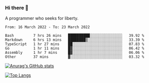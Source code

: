### Hi there 👋

<!--
**shejialuo/shejialuo** is a ✨ _special_ ✨ repository because its `README.md` (this file) appears on your GitHub profile.

Here are some ideas to get you started:

- 🔭 I’m currently working on ...
- 🌱 I’m currently learning ...
- 👯 I’m looking to collaborate on ...
- 🤔 I’m looking for help with ...
- 💬 Ask me about ...
- 📫 How to reach me: ...
- 😄 Pronouns: ...
- ⚡ Fun fact: ...
-->

A programmer who seeks for liberty.

<!--START_SECTION:waka-->

```text
From: 16 March 2022 - To: 23 March 2022

Bash         7 hrs 26 mins   ██████████░░░░░░░░░░░░░░░   39.92 %
Markdown     6 hrs 13 mins   ████████▒░░░░░░░░░░░░░░░░   33.39 %
TypeScript   1 hr 27 mins    ██░░░░░░░░░░░░░░░░░░░░░░░   07.83 %
Go           1 hr 11 mins    █▓░░░░░░░░░░░░░░░░░░░░░░░   06.42 %
Assembly     1 hr 7 mins     █▓░░░░░░░░░░░░░░░░░░░░░░░   06.06 %
Other        37 mins         ▓░░░░░░░░░░░░░░░░░░░░░░░░   03.32 %
```

<!--END_SECTION:waka-->

[![Anurag's GitHub stats](https://github-readme-stats.vercel.app/api?username=shejialuo&show_icons=true&theme=dracula)](https://github.com/anuraghazra/github-readme-stats)

[![Top Langs](https://github-readme-stats.vercel.app/api/top-langs/?username=shejialuo&layout=compact&hide=javascript,html,css,typescript,tex)](https://github.com/anuraghazra/github-readme-stats)
